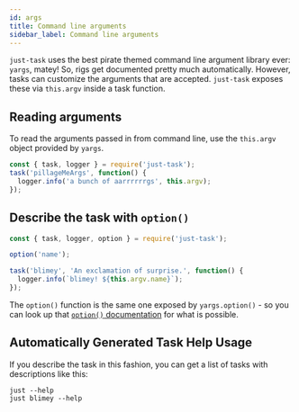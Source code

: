 ```yaml
---
id: args
title: Command line arguments
sidebar_label: Command line arguments
---
```


`just-task` uses the best pirate themed command line argument library ever: `yargs`, matey! So, rigs get documented pretty much automatically. However, tasks can customize the arguments that are accepted. `just-task` exposes these via `this.argv` inside a task function.

## Reading arguments

To read the arguments passed in from command line, use the `this.argv` object provided by `yargs`.

```js
const { task, logger } = require('just-task');
task('pillageMeArgs', function() {
  logger.info('a bunch of aarrrrrrgs', this.argv);
});
```

## Describe the task with `option()`

```js
const { task, logger, option } = require('just-task');

option('name');

task('blimey', 'An exclamation of surprise.', function() {
  logger.info(`blimey! ${this.argv.name}`);
});
```

The `option()` function is the same one exposed by `yargs.option()` - so you can look up that [`option()` documentation](http://yargs.js.org/docs/#api-optionkey-opt) for what is possible.

## Automatically Generated Task Help Usage

If you describe the task in this fashion, you can get a list of tasks with descriptions like this:

```
just --help
just blimey --help
```
